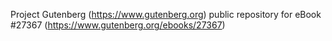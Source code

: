 Project Gutenberg (https://www.gutenberg.org) public repository for eBook #27367 (https://www.gutenberg.org/ebooks/27367)
